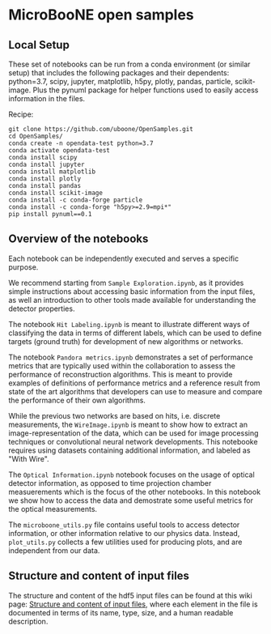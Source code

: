 # MicroBooNE open samples


## Local Setup

These set of notebooks can be run from a conda environment (or similar setup) that includes the following packages and their dependents: python=3.7, scipy, jupyter, matplotlib, h5py, plotly, pandas, particle, scikit-image.
Plus the pynuml package for helper functions used to easily access information in the files.

Recipe:
```
git clone https://github.com/uboone/OpenSamples.git
cd OpenSamples/
conda create -n opendata-test python=3.7
conda activate opendata-test
conda install scipy
conda install jupyter
conda install matplotlib
conda install plotly
conda install pandas
conda install scikit-image
conda install -c conda-forge particle
conda install -c conda-forge "h5py>=2.9=mpi*"
pip install pynuml==0.1
```

## Overview of the notebooks

Each notebook can be independently executed and serves a specific purpose.

We recommend starting from `Sample Exploration.ipynb`, as it provides simple instructions about accessing basic information from the input files, as well an introduction to other tools made available for understanding the detector properties.

The notebook `Hit Labeling.ipynb` is meant to illustrate different ways of classifying the data in terms of different labels, which can be used to define targets (ground truth) for development of new algorithms or networks.

The notebook `Pandora metrics.ipynb` demonstrates a set of performance metrics that are typically used within the collaboration to assess the performance of reconstruction algorithms. This is meant to provide examples of definitions of performance metrics and a reference result from state of the art algorithms that developers can use to measure and compare the performance of their own algorithms.

While the previous two networks are based on hits, i.e. discrete measurements, the `WireImage.ipynb` is meant to show how to extract an image-representation of the data, which can be used for image processing techniques or convolutional neural network developments. This notebooke requires using datasets containing additional information, and labeled as "With Wire".

The `Optical Information.ipynb` notebook focuses on the usage of optical detector information, as opposed to time projection chamber measuerements which is the focus of the other notebooks. In this notebook we show how to access the data and demostrate some useful metrics for the optical measurements.

The `microboone_utils.py` file contains useful tools to access detector information, or other information relative to our physics data. Instead, `plot_utils.py` collects a few utilities used for producing plots, and are independent from our data.


## Structure and content of input files

The structure and content of the hdf5 input files can be found at this wiki page: [Structure and content of input files](https://github.com/cerati/ubopendata/wiki/Structure-and-content-of-input-files), where each element in the file is documented in terms of its name, type, size, and a human readable description.
